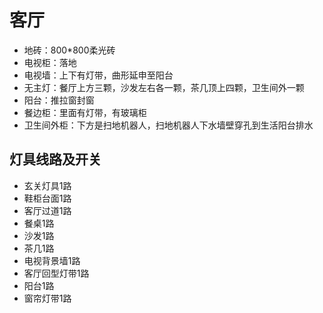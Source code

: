 # 客厅

* 地砖：800*800柔光砖
* 电视柜：落地
* 电视墙：上下有灯带，曲形延申至阳台
* 无主灯：餐厅上方三颗，沙发左右各一颗，茶几顶上四颗，卫生间外一颗
* 阳台：推拉窗封窗
* 餐边柜：里面有灯带，有玻璃柜
* 卫生间外柜：下方是扫地机器人，扫地机器人下水墙壁穿孔到生活阳台排水

## 灯具线路及开关

* 玄关灯具1路
* 鞋柜台面1路
* 客厅过道1路
* 餐桌1路
* 沙发1路
* 茶几1路
* 电视背景墙1路
* 客厅回型灯带1路
* 阳台1路
* 窗帘灯带1路